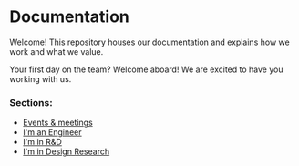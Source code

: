 # Documentation

Welcome! This repository houses our documentation and explains how we work and what we value.

Your first day on the team? Welcome aboard! We are excited to have you working with us.

### Sections:
* [Events & meetings](/events-meetings)
* [I'm an Engineer](/engineering)
* [I'm in R&D](/rnd)
* [I'm in Design Research](/design-research)
